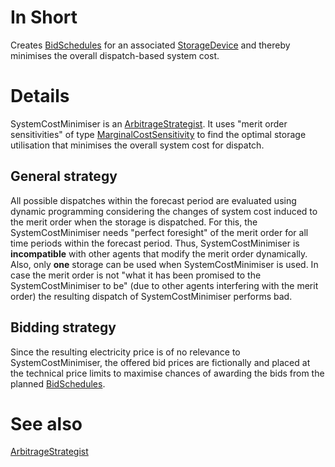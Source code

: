 # In Short
Creates [BidSchedules](./BidSchedule) for an associated [StorageDevice](./Device) and thereby minimises the overall dispatch-based system cost.

# Details
SystemCostMinimiser is an [ArbitrageStrategist](./ArbitrageStrategist). 
It uses "merit order sensitivities" of type [MarginalCostSensitivity](./MarginalCostSensitivity) to find the optimal storage utilisation that minimises the overall system cost for dispatch.

## General strategy
All possible dispatches within the forecast period are evaluated using dynamic programming  considering the changes of system cost induced to the merit order when the storage is dispatched. 
For this, the SystemCostMinimiser needs "perfect foresight" of the merit order for all time periods within the forecast period.
Thus, SystemCostMinimiser is **incompatible** with other agents that modify the merit order dynamically.
Also, only **one** storage can be used when SystemCostMinimiser is used. 
In case the merit order is not "what it has been promised to the SystemCostMinimiser to be" (due to other agents interfering with the merit order) the resulting dispatch of SystemCostMinimiser performs bad.

## Bidding strategy
Since the resulting electricity price is of no relevance to SystemCostMinimiser, the offered bid prices are fictionally and placed at the technical price limits to maximise chances of awarding the bids from the planned [BidSchedules](./BidSchedule).

# See also
[ArbitrageStrategist](./ArbitrageStrategist)
